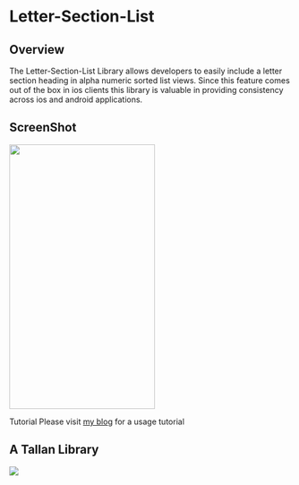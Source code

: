 Letter-Section-List 
===================

Overview
--------
The Letter-Section-List Library allows developers to easily include a letter section heading in alpha numeric sorted list views.  Since this feature comes out of the box in ios clients this library is valuable in providing consistency across ios and android applications.

ScreenShot
--------
<img src="https://raw2.github.com/tallan/Letter-Section-List/master/screenshot.png" width="260" height="473" />

Tutorial
Please visit [my blog](http://blog.tallan.com/2014/01/31/android-letter-section-listview/#more-3916) for a usage tutorial


A Tallan Library
--------
<img src="https://raw2.github.com/tallan/Letter-Section-List/master/tallan.png" />
